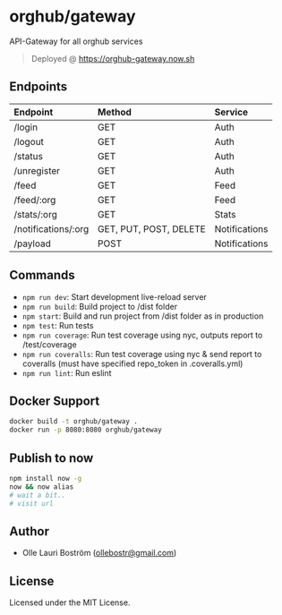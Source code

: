 # orghub/gateway
API-Gateway for all orghub services

> Deployed @ https://orghub-gateway.now.sh

Endpoints
---------
| Endpoint              | Method    | Service   |
|:--------------------- |:----------|:----------|
| /login                | GET       | Auth      |
| /logout               | GET       | Auth      |
| /status               | GET       | Auth      |
| /unregister           | GET       | Auth      |
| /feed                 | GET       | Feed      |
| /feed/:org            | GET       | Feed      |
| /stats/:org           | GET       | Stats     |
| /notifications/:org   | GET, PUT, POST, DELETE   | Notifications      |
| /payload              | POST      | Notifications      |


Commands
--------
- `npm run dev`: Start development live-reload server
- `npm run build`: Build project to /dist folder
- `npm start`: Build and run project from /dist folder as in production
- `npm test`: Run tests
- `npm run coverage`: Run test coverage using nyc, outputs report to /test/coverage
- `npm run coveralls`: Run test coverage using nyc & send report to coveralls (must have specified repo_token in .coveralls.yml)
- `npm run lint`: Run eslint


Docker Support
------
```sh
docker build -t orghub/gateway .
docker run -p 8080:8080 orghub/gateway
```

Publish to now
--------------
```sh
npm install now -g
now && now alias
# wait a bit..
# visit url
```

Author
------
* Olle Lauri Boström (ollebostr@gmail.com)


License
-------
Licensed under the MIT License.

